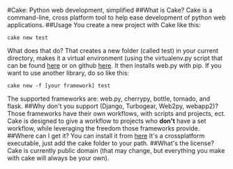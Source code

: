 #Cake: Python web development, simplified
##What is Cake?
Cake is a command-line, cross platform tool to help ease development of python web applications.
##Usage
You create a new project with Cake like this:
```
cake new test
```
What does that do? That creates a new folder (called test) in your current  directory, makes it a virtual environment (using the virtualenv.py script that can be found [here](http://pypi.python.org/pypi/virtualenv) or on github [here](https://github.com/pypa/virtualenv). It then installs web.py with pip. If you want to use another library, do so like this:
```
cake new -f [your framework] test
```
The supported frameworks are: web.py, cherrypy, bottle, tornado, and flask.
##Why don't you support (Django, Turbogear, Web2py, webapp2)?
Those frameworks have their own workflows, with scripts and projects, ect. Cake is designed to give a workflow to projects who **don't** have a set workflow, while leveraging the freedom those frameworks provide.
##Where can I get it?
You can install it from [here](https://github.com/downloads/PyScripter255/Cake/cake.zip) It's a crossplatform executable, just add the cake folder to your path.
##What's the license?
Cake is currently public domain (that may change, but everything you make with cake will always be your own).
